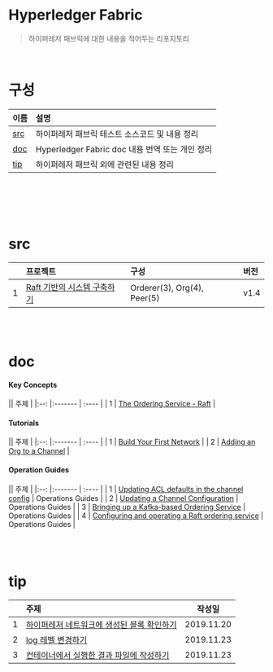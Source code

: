 # Hyperledger Fabric

> 하이퍼레저 패브릭에 대한 내용을 적어두는 리포지토리

<br>

# 구성

| 이름 | 설명 | 
|:--- |:-------- |
| [src](#src) | 하이퍼레저 패브릭 테스트 소스코드 및 내용 정리 |
| [doc](#doc) | Hyperledger Fabric doc 내용 번역 또는 개인 정리 |
| [tip](#tip) | 하이퍼레저 패브릭 외에 관련된 내용 정리 |

<br>
<br>
<br>
<br>

# src

|| 프로젝트 | 구성 | 버전 | 
| :--: |:------- | :---- | :---- | 
| 1 | [Raft 기반의 시스템 구축하기]() | Orderer(3), Org(4), Peer(5) | v1.4 |  

<br>
<br>


# doc 

#### Key Concepts
|| 주제 |
|:--: |:------- | :---- | 
| 1 | [The Ordering Service - Raft](/doc/key_concept/raft.md) |

#### Tutorials
|| 주제 |
|:--: |:------- | :---- | 
| 1 | [Build Your First Network](/doc/tutorials/build_your_first_network.md) |
| 2 | [Adding an Org to a Channel](/doc/tutorials/add_org_to_channel.md) | 


#### Operation Guides
|| 주제 |
|:--: |:------- | :---- | 
| 1 | [Updating ACL defaults in the channel config](/doc/op_guides/update_acl.md) | Operations Guides |
| 2 | [Updating a Channel Configuration](/doc/op_guides/update_channel_configuration.md) | Operations Guides |
| 3 | [Bringing up a Kafka-based Ordering Service](/doc/op_guides/kafka_service.md) | Operations Guides |
| 4 | [Configuring and operating a Raft ordering service](/doc/op_guides/raft_service.md) | Operations Guides |


<br>
<br>

# tip

|| 주제 | 작성일 |
| :--: |:------- | :---: |
| 1 | [하이퍼레저 네트워크에 생성된 블록 확인하기](/tip/block_physical_path.md) |2019.11.20|
| 2 | [log 레벨 변경하기](/tip/change_log_level.md) |2019.11.23| 
| 3 | [컨테이너에서 실행한 결과 파일에 작성하기](/tip/get_result_file_from_container.md) |2019.11.23|

<br>

